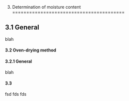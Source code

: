 3. Determination of moisture content
========================================

## 3.1 General

blah

#### 3.2 Oven-drying method

#### 3.2.1 General

blah

#### 3.3










































fsd
fds
fds


